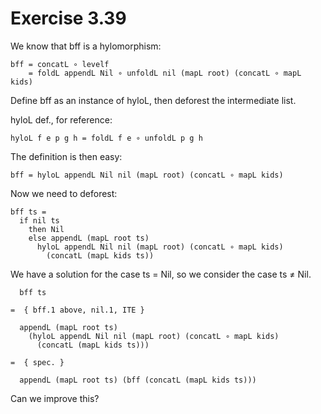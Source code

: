 # Exercise 3.39

We know that bff is a hylomorphism:

    bff = concatL ∘ levelf
        = foldL appendL Nil ∘ unfoldL nil (mapL root) (concatL ∘ mapL kids)

Define bff as an instance of hyloL, then deforest the intermediate list.

hyloL def., for reference:

    hyloL f e p g h = foldL f e ∘ unfoldL p g h

The definition is then easy:

    bff = hyloL appendL Nil nil (mapL root) (concatL ∘ mapL kids)

Now we need to deforest:

    bff ts =
      if nil ts
        then Nil
        else appendL (mapL root ts)
          hyloL appendL Nil nil (mapL root) (concatL ∘ mapL kids)
            (concatL (mapL kids ts))

We have a solution for the case ts = Nil, so we consider the case
ts ≠ Nil.

      bff ts

    =  { bff.1 above, nil.1, ITE }

      appendL (mapL root ts)
        (hyloL appendL Nil nil (mapL root) (concatL ∘ mapL kids)
          (concatL (mapL kids ts)))

    =  { spec. }

      appendL (mapL root ts) (bff (concatL (mapL kids ts)))

Can we improve this?
